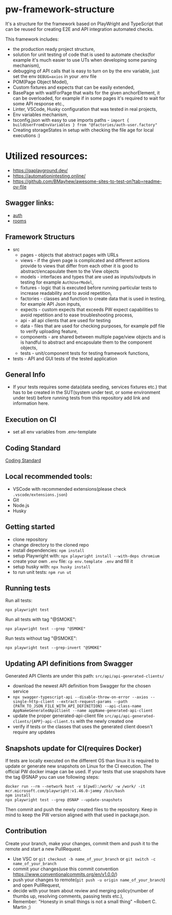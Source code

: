 # pw-framework-structure

It's a structure for the framework based on PlayWright and TypeScript that can be reused for creating E2E and API integration automated checks.

This framework includes:

- the production ready project structure,
- solution for unit testing of code that is used to automate checks(for example it's much easier to use UTs when developing some parsing mechanism),
- debugging of API calls that is easy to turn on by the env variable, just set the env `DEBUG=axios` in your .env file
- POM(Page Object Model),
- Custom fixtures and expects that can be easily extended,
- BasePage with waitForPage that waits for the given anchorElement, it can be overloaded, for example if in some pages it's required to wait for some API response etc.,
- Linter, VSCode, Husky configuration that was tested in real projects,
- Env variables mechanism,
- tsconfig.json with easy to use imports paths - `import { buildUserFromEnvVariables } from "@factories/auth-user.factory"`
- Creating storageStates in setup with checking the file age for local executions :)

# Utilized resources:

- https://qaplayground.dev/
- https://automationintesting.online/
- https://github.com/BMayhew/awesome-sites-to-test-on?tab=readme-ov-file

## Swagger links:

- [auth](https://automationintesting.online/auth/swagger-ui/index.html#/)
- [rooms](https://automationintesting.online/room/swagger-ui/index.html#/room-controller/)

## Framework Structurs

- src
  - pages - objects that abstract pages with URLs
  - views - if the given page is complicated and different actions provide to views that differ from each other it is good to abstract/encapsulate them to the View objects
  - models - interfaces and types that are used as inputs/outputs in testing for example `AuthUserModel`,
  - fixtures - logic that is executed before running particular tests to increase readability and to avoid repetition,
  - factories - classes and function to create data that is used in testing, for example API Json inputs,
  - expects - custom expects that exceeds PW expect capabilities to avoid repetition and to ease troubleshooting process,
  - api - all api clients that are used for testing
  - data - files that are used for checking purposes, for example pdf file to verify uploading feature,
  - components - are shared between multiple page/view objects and is is handful to abstract and encapsulate them to the component objects,
  - tests - unit/component tests for testing framework functions,
- tests - API and GUI tests of the tested application

## General Info

- If your tests requires some data(data seeding, services fixtures etc.) that has to be created in the SUT(system under test, or some environment under test) before running tests from this repository add link and information here.

## Execution on CI

- set all env variables from .env-template

## Coding Standard

[Coding Standard](CODING-STANDARDS.md)

## Local recommended tools:

- VSCode with recommended extensions(please check `.vscode/extensions.json`)
- Git
- Node.js
- Husky

## Getting started

- clone repository
- change directory to the cloned repo
- install dependencies: `npm install`
- setup Playwright with: `npx playwright install --with-deps chromium`
- create your own `.env` file: `cp env.template .env` and fill it
- setup husky with: `npx husky install`
- to run unit tests: `npm run ut`

## Running tests

Run all tests:

```
npx playwright test
```

Run all tests with tag "@SMOKE":

```
npx playwright test --grep "@SMOKE"
```

Run tests without tag "@SMOKE":

```
npx playwright test --grep-invert "@SMOKE"
```

## Updating API definitions from Swagger

Generated API Clients are under this path: `src/api/api-generated-clients/`

- download the newest API definition from Swagger for the chosen service
- `npx swagger-typescript-api --disable-throw-on-error --axios --single-http-client --extract-request-params --path {PATH_TO_JSON_FILE_WITH_API_DEFINITION} --api-class-name AppNameGeneratedApiClient --name appName-generated-api-client`
- update the proper generated-api-client file `src/api/api-generated-clients/{APP}-api-client.ts` with the newly created one
- verify if tests or the classes that uses the generated client doesn't require any updates

## Snapshots update for CI(requires Docker)

If tests are locally executed on the different OS than linux it is required to update or generate new snapshots on Linux for the CI execution. The official PW docker image can be used. If your tests that use snapshots have the tag @SNAP you can use following steps:

```
docker run --rm --network host -v $(pwd):/work/ -w /work/ -it mcr.microsoft.com/playwright:v1.46.0-jammy /bin/bash
npm install
npx playwright test --grep @SNAP --update-snapshots
```

Then commit and push the newly created files to the repository. Keep in mind to keep the PW version aligned with that used in package.json.

## Contribution

Create your branch, make your changes, commit them and push it to the remote and start a new PullRequest.

- Use VSC or `git checkout -b name_of_your_branch` or `git switch -c name_of_your_branch`
- commit your changes(use this commit convention https://www.conventionalcommits.org/en/v1.0.0/)
- push your changes to remote(`git push -u origin name_of_your_branch`) and open PullRequest,
- decide with your team about review and merging policy(number of thumbs up, resolving comments, passing tests etc.),
- Remember: "Honesty in small things is not a small thing" ~Robert C. Martin ;)
